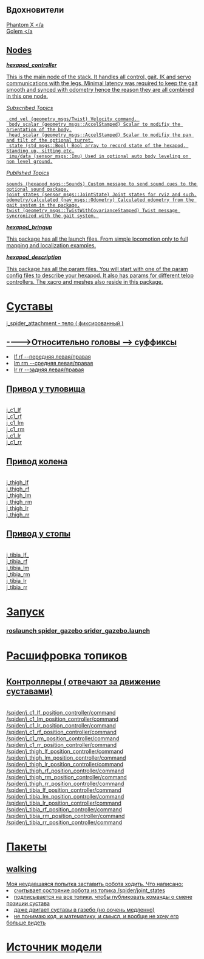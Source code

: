 ## Вдохновители
<a href=https://github.com/HumaRobotics/phantomx_gazebo/tree/master>  Phantom X </a
<br> </n>
<a href=https://github.com/KevinOchs/hexapod_ros>  Golem </a


##  Nodes

**_hexapod_controller_**

This is the main node of the stack. It handles all control, gait, IK and servo communications with the legs. Minimal latency was required to keep the gait smooth and synced with odometry hence the reason they are all combined in this one node.

*Subscribed Topics*

     cmd_vel (geometry_msgs/Twist) Velocity command. 
     body_scalar (geometry_msgs::AccelStamped) Scalar to modifiy the orientation of the body.
     head_scalar (geometry_msgs::AccelStamped) Scalar to modifiy the pan and tilt of the optional turret.
     state (std_msgs::Bool) Bool array to record state of the hexapod. Standing up, sitting etc.
     imu/data (sensor_msgs::Imu) Used in optional auto body leveling on non level ground.
     
*Published Topics*

    sounds (hexapod_msgs::Sounds) Custom message to send sound cues to the optional sound package.
    joint_states (sensor_msgs::JointState) Joint states for rviz and such.
    odometry/calculated (nav_msgs::Odometry) Calculated odometry from the gait system in the package.
    twist (geometry_msgs::TwistWithCovarianceStamped) Twist message syncronized with the gait system. 
     

**_hexapod_bringup_**

This package has all the launch files. From simple locomotion only to full mapping and localization examples. 

**_hexapod_description_**

This package has all the param files. You will start with one of the param config files to describe your hexapod. It also has params for different telop controllers. The xacro and meshes also reside in this package.



<h1> Суставы </h1>
<p/> j_spider_attachment -  тело ( фиксированный ) </p>
<h2>---->Относительно головы -->  суффиксы  </h2>
<li>lf   rf   --передняя левая/правая</li>
<li>lm   rm   --средняя левая/правая </li>
<li>lr   rr   --задняя левая/правая </li>
<h2>  Привод у туловища </h2>
<br> j_c1_lf </n>
<br>j_c1_rf </n>
<br>j_c1_lm </n>
<br>j_c1_rm </n>
<br>j_c1_lr </n>
<br>j_c1_rr </n>
 <h2> Привод колена</h2>
<br>j_thigh_lf</n>
<br>j_thigh_rf</n>
<br>j_thigh_lm</n>
<br>j_thigh_rm</n>
<br>j_thigh_lr</n>
<br>j_thigh_rr</n>
 <h2> Привод у стопы</h2>
<br>j_tibia_lf_</n>
<br>j_tibia_rf</n>
<br>j_tibia_lm</n>
<br>j_tibia_rm</n>
<br>j_tibia_lr</n>
<br>j_tibia_rr</n>
<h1>Запуск</h1>
<h3>roslaunch spider_gazebo srider_gazebo.launch </h3>
<h1> Расшифровка топиков <h1> 
<h2>Контроллеры ( отвечают за движение суставами)</h2>
<br>/spider/j_c1_lf_position_controller/command</n>
<br>/spider/j_c1_lm_position_controller/command</n>
<br>/spider/j_c1_lr_position_controller/command</n>
<br>/spider/j_c1_rf_position_controller/command</n>
<br>/spider/j_c1_rm_position_controller/command</n>
<br>/spider/j_c1_rr_position_controller/command</n>
<br>/spider/j_thigh_lf_position_controller/command</n>
<br>/spider/j_thigh_lm_position_controller/command</n>
<br>/spider/j_thigh_lr_position_controller/command</n>
<br>/spider/j_thigh_rf_position_controller/command</n>
<br>/spider/j_thigh_rm_position_controller/command</n>
<br>/spider/j_thigh_rr_position_controller/command</n>
<br>/spider/j_tibia_lf_position_controller/command</n>
<br>/spider/j_tibia_lm_position_controller/command</n>
<br>/spider/j_tibia_lr_position_controller/command</n>
<br>/spider/j_tibia_rf_position_controller/command</n>
<br>/spider/j_tibia_rm_position_controller/command</n>
<br>/spider/j_tibia_rr_position_controller/command</n>
<h1>Пакеты</h1>
<h2>walking </h2>
Моя неудавшаяся попытка заставить робота ходить. Что написано:
<li> считывает состояние робота из топика /spider/joint_states </li>
<li> подписывается на все топики, чтобы публиковать команды о смене позиции сустава</li>
<li>даже двигает суставы в газебо (но оочень медленно)</li>
<li>не понимаю код, и математику, и смысл, и вообще не хочу его больше видеть</li>
<h1>Источник модели</h1>


